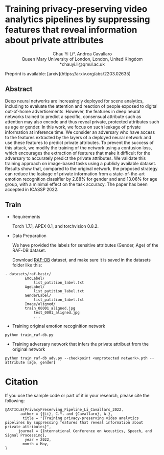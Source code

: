 # Training privacy-preserving video analytics pipelines by suppressing features that reveal information about private attributes
<p align="center">
Chau Yi Li*, Andrea Cavallaro</br>
Queen Mary University of London, London, United Kingdom</br>
*chauyi.li@qmul.ac.uk</br>
</p>
<p>
Preprint is available: [arxiv](https://arxiv.org/abs/2203.02635)
</p>



## Abstract
Deep neural networks are increasingly deployed for scene analytics, including to evaluate the attention and reaction of people exposed to digital out-of-home advertisements. However,  the features in deep neural networks trained to predict a specific, consensual attribute such as attention may also encode and thus reveal private, protected attributes such as age or gender. In this work, we focus on such leakage of private information at inference time. We consider an adversary who have access to the features extracted by the layers of a deployed  neural network and use these features to predict private attributes. To prevent the success of this attack, we modify the training of the network using a confusion loss, which encourages the extraction of features that make it difficult for the adversary to accurately predict the private attributes. We validate this training approach on image-based tasks using a publicly available dataset. Results show that, compared to the original network,  the proposed strategy can reduce the leakage of private information from a state-of-the-art emotion recognition classifier by 2.88% for gender and and 13.06% for age group, with a minimal effect on the task accuracy. The paper has been accepted in ICASSP 2022. 

## Train
- Requirements

  Torch 1.7.1, APEX 0.1, and torchvision 0.8.2.

- Data Preparation

  We have provided the labels for sensitive attributes (Gender, Age) of the RAF-DB dataset. 

  Download [RAF-DB](http://www.whdeng.cn/RAF/model1.html#dataset) dataset, and make sure it is saved in the datasets folder like this:
 
```
- datasets/raf-basic/
         EmoLabel/
             list_patition_label.txt
         AgeLabel/
             list_patition_label.txt
         GenderLabel/
             list_patition_label.txt
         Image/aligned/
	     train_00001_aligned.jpg
             test_0001_aligned.jpg
             ...
```
- Training original emotion recoginition network 
```
python train_raf-db.py
```

- Training adversary network that infers the private attribuet from the original network
```
python train_raf-db_adv.py --checkpoint <unprotected network>.pth --attribute [age, gender]
```

# Citation
If you use the sample code or part of it in your research, please cite the following:

```
@ARTICLE{PrivacyPreserving_Pipeline_Li_Cavallaro_2022,
       author = {{Li}, C.Y. and {Cavallaro}, A.},
        title = "{Training privacy-preserving video analytics pipelines by suppressing features that reveal information about private attributes}",
      journal = {International Conference on Acoustics, Speech, and Signal Processing},
         year = 2022,
        month = May,
}
```

